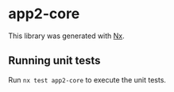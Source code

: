 # app2-core

This library was generated with [Nx](https://nx.dev).

## Running unit tests

Run `nx test app2-core` to execute the unit tests.
